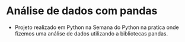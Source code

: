 # Análise de dados com pandas

- Projeto realizado em Python na Semana do Python na pratica onde fizemos uma análise de dados utilizando a bibliotecas pandas.

